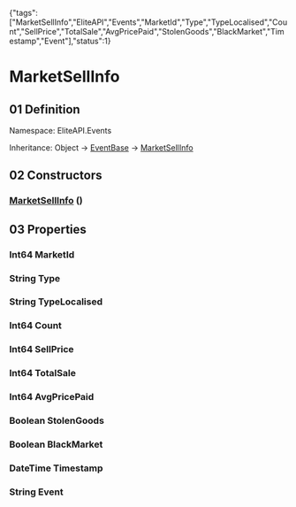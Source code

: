 {"tags":["MarketSellInfo","EliteAPI","Events","MarketId","Type","TypeLocalised","Count","SellPrice","TotalSale","AvgPricePaid","StolenGoods","BlackMarket","Timestamp","Event"],"status":1}

# MarketSellInfo

## 01 Definition

Namespace: <span class='code'>EliteAPI.Events</span>

Inheritance: <span class='code'>Object</span> → <span class='code'>[EventBase](../../EliteAPI/Events/EventBase.html)</span> → <span class='code'>[MarketSellInfo](../../EliteAPI/Events/MarketSellInfo.html)</span>

## 02 Constructors

### <span class='code'>[MarketSellInfo](../../EliteAPI/Events/MarketSellInfo.html)</span> ()

## 03 Properties

### <span class='code'>Int64</span> MarketId

### <span class='code'>String</span> Type

### <span class='code'>String</span> TypeLocalised

### <span class='code'>Int64</span> Count

### <span class='code'>Int64</span> SellPrice

### <span class='code'>Int64</span> TotalSale

### <span class='code'>Int64</span> AvgPricePaid

### <span class='code'>Boolean</span> StolenGoods

### <span class='code'>Boolean</span> BlackMarket

### <span class='code'>DateTime</span> Timestamp

### <span class='code'>String</span> Event

